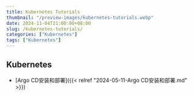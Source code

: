 ```yaml
---
title: Kubernetes Tutorials
thumbnail: "/preview-images/kubernetes-tutorials.webp"
date: 2024-11-04T21:00:00+08:00
slug: /kubernetes-tutorials/
categories: ["Kubernetes"]
tags: ["Kubernetes"]
---
```


## Kubernetes
* [Argo CD安装和部署]({{< relref "2024-05-11-Argo CD安装和部署.md" >}})